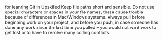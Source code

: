 for leanring Git in Upskilled
Keep file paths short and sensible.
Do not use special characters or spaces in your file names, these cause trouble because of differences in Mac/Windows systems.
Always pull before beginning work on your project, and before you push, in case someone has done any work since the last time you pulled – you would not want work to get lost or to have to resolve many coding conflicts.